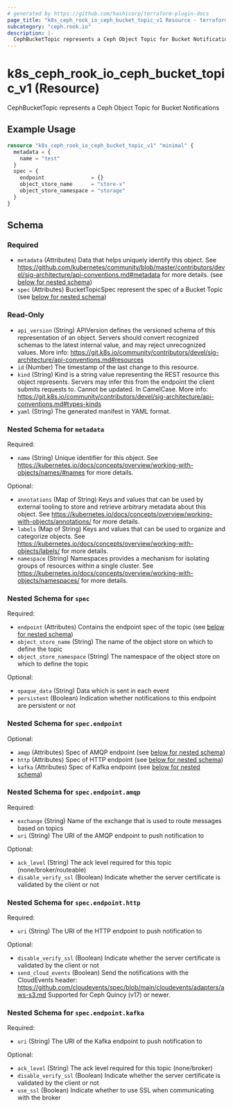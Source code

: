 ```yaml
---
# generated by https://github.com/hashicorp/terraform-plugin-docs
page_title: "k8s_ceph_rook_io_ceph_bucket_topic_v1 Resource - terraform-provider-k8s"
subcategory: "ceph.rook.io"
description: |-
  CephBucketTopic represents a Ceph Object Topic for Bucket Notifications
---
```


# k8s_ceph_rook_io_ceph_bucket_topic_v1 (Resource)

CephBucketTopic represents a Ceph Object Topic for Bucket Notifications

## Example Usage

```terraform
resource "k8s_ceph_rook_io_ceph_bucket_topic_v1" "minimal" {
  metadata = {
    name = "test"
  }
  spec = {
    endpoint               = {}
    object_store_name      = "store-x"
    object_store_namespace = "storage"
  }
}
```

<!-- schema generated by tfplugindocs -->
## Schema

### Required

- `metadata` (Attributes) Data that helps uniquely identify this object. See https://github.com/kubernetes/community/blob/master/contributors/devel/sig-architecture/api-conventions.md#metadata for more details. (see [below for nested schema](#nestedatt--metadata))
- `spec` (Attributes) BucketTopicSpec represent the spec of a Bucket Topic (see [below for nested schema](#nestedatt--spec))

### Read-Only

- `api_version` (String) APIVersion defines the versioned schema of this representation of an object. Servers should convert recognized schemas to the latest internal value, and may reject unrecognized values. More info: https://git.k8s.io/community/contributors/devel/sig-architecture/api-conventions.md#resources
- `id` (Number) The timestamp of the last change to this resource.
- `kind` (String) Kind is a string value representing the REST resource this object represents. Servers may infer this from the endpoint the client submits requests to. Cannot be updated. In CamelCase. More info: https://git.k8s.io/community/contributors/devel/sig-architecture/api-conventions.md#types-kinds
- `yaml` (String) The generated manifest in YAML format.

<a id="nestedatt--metadata"></a>
### Nested Schema for `metadata`

Required:

- `name` (String) Unique identifier for this object. See https://kubernetes.io/docs/concepts/overview/working-with-objects/names/#names for more details.

Optional:

- `annotations` (Map of String) Keys and values that can be used by external tooling to store and retrieve arbitrary metadata about this object. See https://kubernetes.io/docs/concepts/overview/working-with-objects/annotations/ for more details.
- `labels` (Map of String) Keys and values that can be used to organize and categorize objects. See https://kubernetes.io/docs/concepts/overview/working-with-objects/labels/ for more details.
- `namespace` (String) Namespaces provides a mechanism for isolating groups of resources within a single cluster. See https://kubernetes.io/docs/concepts/overview/working-with-objects/namespaces/ for more details.


<a id="nestedatt--spec"></a>
### Nested Schema for `spec`

Required:

- `endpoint` (Attributes) Contains the endpoint spec of the topic (see [below for nested schema](#nestedatt--spec--endpoint))
- `object_store_name` (String) The name of the object store on which to define the topic
- `object_store_namespace` (String) The namespace of the object store on which to define the topic

Optional:

- `opaque_data` (String) Data which is sent in each event
- `persistent` (Boolean) Indication whether notifications to this endpoint are persistent or not

<a id="nestedatt--spec--endpoint"></a>
### Nested Schema for `spec.endpoint`

Optional:

- `amqp` (Attributes) Spec of AMQP endpoint (see [below for nested schema](#nestedatt--spec--endpoint--amqp))
- `http` (Attributes) Spec of HTTP endpoint (see [below for nested schema](#nestedatt--spec--endpoint--http))
- `kafka` (Attributes) Spec of Kafka endpoint (see [below for nested schema](#nestedatt--spec--endpoint--kafka))

<a id="nestedatt--spec--endpoint--amqp"></a>
### Nested Schema for `spec.endpoint.amqp`

Required:

- `exchange` (String) Name of the exchange that is used to route messages based on topics
- `uri` (String) The URI of the AMQP endpoint to push notification to

Optional:

- `ack_level` (String) The ack level required for this topic (none/broker/routeable)
- `disable_verify_ssl` (Boolean) Indicate whether the server certificate is validated by the client or not


<a id="nestedatt--spec--endpoint--http"></a>
### Nested Schema for `spec.endpoint.http`

Required:

- `uri` (String) The URI of the HTTP endpoint to push notification to

Optional:

- `disable_verify_ssl` (Boolean) Indicate whether the server certificate is validated by the client or not
- `send_cloud_events` (Boolean) Send the notifications with the CloudEvents header: https://github.com/cloudevents/spec/blob/main/cloudevents/adapters/aws-s3.md Supported for Ceph Quincy (v17) or newer.


<a id="nestedatt--spec--endpoint--kafka"></a>
### Nested Schema for `spec.endpoint.kafka`

Required:

- `uri` (String) The URI of the Kafka endpoint to push notification to

Optional:

- `ack_level` (String) The ack level required for this topic (none/broker)
- `disable_verify_ssl` (Boolean) Indicate whether the server certificate is validated by the client or not
- `use_ssl` (Boolean) Indicate whether to use SSL when communicating with the broker



